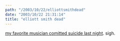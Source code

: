 ```yaml
---
path: "/2003/10/22/elliottsmithdead" 
date: "2003/10/22 21:31:14" 
title: "elliott smith dead" 
---
```

<a href="http://www.sweetadeline.net/">my favorite musician comitted suicide last night</a>. sigh.